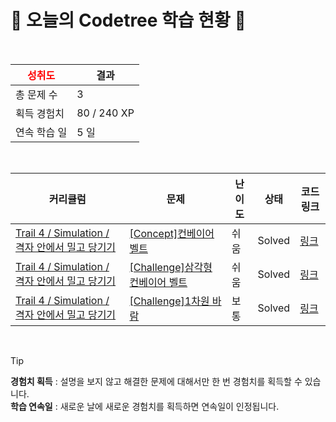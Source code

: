 # 🌲 오늘의 Codetree 학습 현황 🌲

<br />

| <span style="color:red;display:block;text-align:center;"> **성취도**</span> | 결과 |
|---|---|
| 총 문제 수 | 3 |
| 획득 경험치 | 80 / 240 XP |
| 연속 학습 일 | 5 일 |

<br />

|커리큘럼|문제|난이도|상태|코드 링크|
|---|---|---|---|---|
|[Trail 4 / Simulation / 격자 안에서 밀고 당기기](https://www.codetree.ai/trail-info/intermediate-low/)|[[Concept]컨베이어 벨트](https://www.codetree.ai/trails/complete/curated-cards/intro-conveyor-belt/)|쉬움|Solved|[링크](https://github.com/yoonsunny17/codetree-TILs/blob/main/250209/%EC%BB%A8%EB%B2%A0%EC%9D%B4%EC%96%B4%20%EB%B2%A8%ED%8A%B8/conveyor-belt.js)|
|[Trail 4 / Simulation / 격자 안에서 밀고 당기기](https://www.codetree.ai/trail-info/intermediate-low/)|[[Challenge]삼각형 컨베이어 벨트](https://www.codetree.ai/trails/complete/curated-cards/challenge-conveyor-belt-triangle/)|쉬움|Solved|[링크](https://github.com/yoonsunny17/codetree-TILs/blob/main/250209/%EC%82%BC%EA%B0%81%ED%98%95%20%EC%BB%A8%EB%B2%A0%EC%9D%B4%EC%96%B4%20%EB%B2%A8%ED%8A%B8/conveyor-belt-triangle.js)|
|[Trail 4 / Simulation / 격자 안에서 밀고 당기기](https://www.codetree.ai/trail-info/intermediate-low/)|[[Challenge]1차원 바람](https://www.codetree.ai/trails/complete/curated-cards/challenge-The-1D-wind-blows/)|보통|Solved|[링크](https://github.com/yoonsunny17/codetree-TILs/blob/main/250209/1%EC%B0%A8%EC%9B%90%20%EB%B0%94%EB%9E%8C/The-1D-wind-blows.js)|


<br />

> [!TIP]
> **경험치 획득** : 설명을 보지 않고 해결한 문제에 대해서만 한 번 경험치를 획득할 수 있습니다.  
> **학습 연속일** : 새로운 날에 새로운 경험치를 획득하면 연속일이 인정됩니다.

